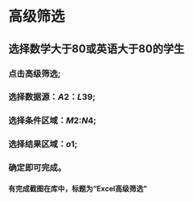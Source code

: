 # 高级筛选

## 选择数学大于80或英语大于80的学生

### 点击高级筛选;

### 选择数据源：$A$2：$L$39;

### 选择条件区域：$M$2:$N$4;

### 选择结果区域：$o$1;

### 确定即可完成。

#### 有完成截图在库中，标题为“Excel高级筛选”
